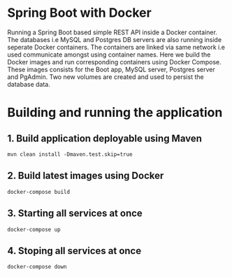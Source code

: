 # Spring Boot with Docker 

Running a Spring Boot based simple REST API inside a Docker container. The databases i.e MySQL and Postgres DB servers are also running inside seperate Docker containers. The containers are linked via same network i.e used communicate amongst using container names. Here we build the Docker images and run corresponding containers using Docker Compose. These images consists for the Boot app, MySQL server, Postgres server and PgAdmin. Two new volumes are created and used to persist the database data.

# Building and running the application

## 1. Build application deployable using Maven
`mvn clean install -Dmaven.test.skip=true`

## 2. Build latest images using Docker
`docker-compose build`

## 3. Starting all services at once
`docker-compose up`

## 4. Stoping all services at once
`docker-compose down`
